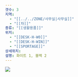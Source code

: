 ```yaml
---
갯수: 3
지역:
  - "[[../../ZONE/사무실|사무실]]"
  - "[[차]]"
종류: "[[생활용품]]"
위치:
  - "[[DESK-H-W0]]"
  - "[[DESK-H-WIN]]"
  - "[[SPORTAGE]]"
상세위치: 
설명: 화이트 1, 블랙 2
---
```


![](http://192.168.50.22/devices/250322_IMG_0023.jpg)
